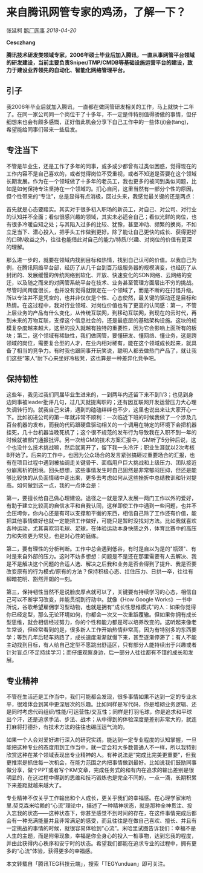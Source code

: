 # 来自腾讯网管专家的鸡汤，了解一下？

张延柯 [鹅厂网事](javascript:void(0);) *2018-04-20*



**Cesczhang**

**腾讯技术研发类领域专家，2006年硕士毕业后加入腾讯，一直从事网管平台领域的研发建设，当前主要负责Sniper/TMP/CMDB等基础设施运营平台的建设，致力于建设业界领先的自动化、智能化网络管理平台。**



## 引子

我2006年毕业后就加入腾讯，一直都在做网管研发相关的工作，马上就快十二年了。在同一家公司同一个岗位干了十多年，不一定是件特别值得骄傲的事情，但仔细想来也会有颇多感慨，正好借此机会分享下自己工作中的一些体(ji)会(tang)，希望能给同事们带来一些启发。



## 专注当下

不管是毕业生，还是工作了多年的同事，或多或少都曾有过类似困惑，觉得现在的工作内容不是自己喜欢的，或者觉得岗位不受重视，或者不知道是否要在这个领域长期发展。作为在一个领域做了十多年的老员工，我也更多的被问到类似问题，比如是如何保持专注坚持在一个领域的。扪心自问，这里当然有一部分个性的原因，但个性带来的“专注”，总是显得有点消极，回过头来，我感觉最关键的还是两点：



首先就是心态要踏实。其实对于很多初入职场的新员工，对自己、对公司、对行业的认知并不全面；看似很感兴趣的领域，其实未必适合自己；看似光鲜的岗位，也有很多冷暖自知之处；与其陷入过多的比较、犹豫，甚至冲动、频繁的换岗，不如立足当下、潜心投入，把手头工作做到更好。除了能让自己更快的成长、获得更好的口碑/收益之外，往往也能借此对自己的能力/特质/兴趣、对岗位的价值有更深的理解。



那么进一步的，就要在领域内找到目标和热情，找到自己认可的价值。以我自己为例，在腾讯网络平台部，经历了从几千台到百万级服务器的规模演变，也经历了从封闭的、发展缓慢的传统网络到软化、开放、快速变化的SDN网络、云网络的变迁，以及随之而来的对网管系统平台在技术、业务甚至管理方面层出不穷的挑战。尽管时间跨度很长，也并没有觉得就限定在一个领域了，而是不断的在打怪升级。所以专注并不是凭空的，也并非仅仅是个性、心态使然，最关键的驱动还是目标和热情。在这过程中，我对行业领域、对岗位价值也有了更高的认同感：第一，不管上层业务的产品有什么变化，从传统互联网，到移动互联网，到现在的云时代，再到未来的万物互联，支撑这个信息社会的，还是最底层的基础架构设施。这块的规模复杂度越来越大，这里的投入就越有独特的重要性，因为它会影响上面所有的板块；第二，这个领域有稀缺性，我们做网管，要懂研发、懂网络、懂业务，这是跨领域的岗位，需要复合型的人才，在业内相对稀有，能在这个领域成长起来，就具备了相当的竞争力。有时我也跟同事开玩笑说，聪明人都去做热门产品了，就让我们这些“笨人”耐下心来坐好冷板凳，这也算是一种差异化竞争吧。



## 保持韧性

这些年，我见过我们同届毕业生进来的，一到两年内还留下来不到1/3；也见到身边同事被leader批评几句，过几天就提离职的；还有因互联网开发运营压力大心理失调转行的。就我自己来讲，遇到的磕磕绊绊也不少，这里也说出来让大家开心一下。比如初进公司的第一年就非常不顺利：一次临近下班的时候我做了一个涉及几百台机器的发布，而我的代码跟硬盘驱动相关的一个调用在特定的环境下会把机器挂死，几十台机器当晚死机了；这个很不规范的发布行为导致我在入职不到一年的时候就被部门通报批评。另一次给GM的技术方案汇报中，GM听了5分钟后说，这个也没什么技术挑战嘛，然后就离开了，留下我一头冷汗；职业生涯就以2次考核B开始了。后来的工作中，也因为公众场合的发言紧张搞砸过重要场合的汇报，也有在项目过程中遇到被抽调走关键骨干、面临用户巨大挑战和上级压力、团队接近分崩离析的困境。回头想想，这些事情发生时自己固然是非常郁闷压抑，但还是能够比较快的从负面情绪中走出来，更多去考虑如何从这些挫折中总结教训和针对提高。如何做到这一点，我的一点体会是：



第一，要擅长给自己做心理建设。途径之一就是深入发展一两门工作以外的爱好，有助于建立比较高的自信水平和自我认同，这样即使工作中遇到一些问题，也并不会压垮你，你内心还是有可以支撑和平衡的东西，相信自己除了工作还有价值，能把其他事情做好也就一定能把工作做好，可能只是暂时没找对方法。比如我就喜欢各种运动，尤其喜欢羽毛球、足球，在体验运动本身快感之外，体育比赛中的高压力和失败更为常见，也是对心性的磨练。



第二，要有理性的分析判断。工作中总会遇到低谷，有时是自以为是的"瓶颈"、有时是来自外部的压力。这时不妨多想想：问题是不是还在那里需要有人去解决、我是不是解决这个问题的合适人选、解决之后我和业务是否会得到了提升、我是否要改变原有的行为模式/原有的方法？保持积极心态、扛住压力、日拱一卒，往往有柳暗花明、豁然开朗的一刻。



第三，保持韧性当然不是说脸皮厚点就可以了，关键要有持续学习的心态，相信自己可以不断学习改变，并能贯彻到行动中。就像《How Google Works》一书中所说，谷歌希望雇佣学习型动物，也就是拥有“成长性思维模式”的人：如果你觉得你已经定型，那么无论环境如何，你都会一次又一次重蹈覆辙。但如果你拥有成长型思维，就会相信经过努力，你的个性和能力都是可以培养改变的。这听起来像老生常谈，但经常看到的是，很多新人工作开始热情非常高，因为有特别多的东西要学；等到几年后轻车熟路了，成长速度渐渐就慢下来，甚至逐渐停滞了；有人不能主动找到目标，有人给自己定型不愿跳出舒适区，只有部分人能持续出于兴趣或者针对盲点/不足持续学习；而仔细观察身边，后一部分人往往都有不错的成长和发展。



## 专业精神

不管在生活还是工作当中，我们可能都会发现，很多事情如果不达到一定的专业水平，很难体会到其中更深层次的乐趣。比如同样是写代码，你是堆砌业务逻辑、还是同时考虑代码组织/性能/可运营性/交互性；同样是打羽毛球，你是追求和平球出个汗，还是追求手法、步法、战术；从中得到的体验深度是差别非常大的，就连打麻将打德扑，有技术方法的往往也碾压运气流的。



如果一个人会对爱好进行深入的研究实践，能达到一定专业程度的认知掌握，一旦能把这种专业的态度用到工作当中，就一定会和大多数普通人不一样，所以我特别欣赏这种在某个领域表现出专业精神的人。有种说法是“完成比完美更重要”，但我更推崇是抓住每一次机会，在能力范围之内把事情做到最好。比如说我们鼓励同事做分享，做个PPT或者写个KM文章，完成任务式的和有内在追求的输出差别是很明显的，在这过程中得到的思维和技巧锻炼也是完全不同的，一点一滴，长期积累下来差距就越来越大了。



专业精神不仅关乎工作输出和个人成长，更关乎我们的幸福感。在心理学家米哈里.契克森米哈赖的“心流”理论中，描述了一种精神状态，就是那种全神贯注、投入忘我的状态——这种状态下，你甚至感觉不到时间的存在，在这件事情完成后都会有一种充满能量并且非常满足的感受，而且往往是在做自己喜欢、擅长、并且有一定挑战的事情的时候，就很容易体验到“心流”。米哈里试图告诉我们：幸福不是人生的主题，而是附带现象，幸福是你全身心的投入一桩事物，达到忘我的程度，并由此获得内心秩序和安宁时的状态。希望我们都能在追求专业的过程中，拥有更多的“心流”体验，获得更多的幸福感。



本文转载自「腾讯TEG科技云端」，搜索「TEGYunduan」即可关注。